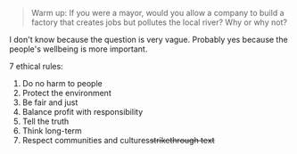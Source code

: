 > Warm up:
> If you were a mayor, would you allow a company to build a factory that creates jobs but pollutes the local river? Why or why not?

I don't know because the question is very vague. Probably yes because the people's wellbeing is more important.

7 ethical rules:
1. Do no harm to people
2. Protect the environment
3. Be fair and just
4. Balance profit with responsibility
5. Tell the truth
6. Think long-term
7. Respect communities and cultures~~strikethrough text~~
<!--stackedit_data:
eyJoaXN0b3J5IjpbLTIwOTQwMzgwNjcsMjU3NzQwNDU1LDIwMT
Q4ODgwMzMsMjU5ODI1MjEzXX0=
-->